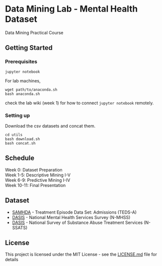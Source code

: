 # Data Mining Lab - Mental Health Dataset

Data Mining Practical Course

## Getting Started


### Prerequisites


```
jupyter notebook
```

For lab machines,    

```
wget path/to/anaconda.sh
bash anaconda.sh
```
check the lab wiki (week 1) for how to connect `jupyter notebook` remotely.

### Setting up

Download the csv datasets and concat them. 
```
cd utils
bash download.sh
bash concat.sh 
```

## Schedule
Week 0: Dataset Preparation   
Week 1-5: Descriptive Mining I-V   
Week 6-9: Predictive Mining I-IV   
Week 10-11: Final Presentation   

## Dataset

* [SAMHDA](http://datafiles.samhsa.gov/study-series/treatment-episode-data-set-admissions-teds-nid13518) - Treatment Episode Data Set: Admissions (TEDS-A)
* [DASIS](https://wwwdasis.samhsa.gov/dasis2/nmhss.htm) - National Mental Health Services Survey (N-MHSS)
* [DASIS](https://wwwdasis.samhsa.gov/dasis2/nssats.htm) - National Survey of Substance Abuse Treatment Services
(N-SSATS)


## License

This project is licensed under the MIT License - see the [LICENSE.md](LICENSE.md) file for details

